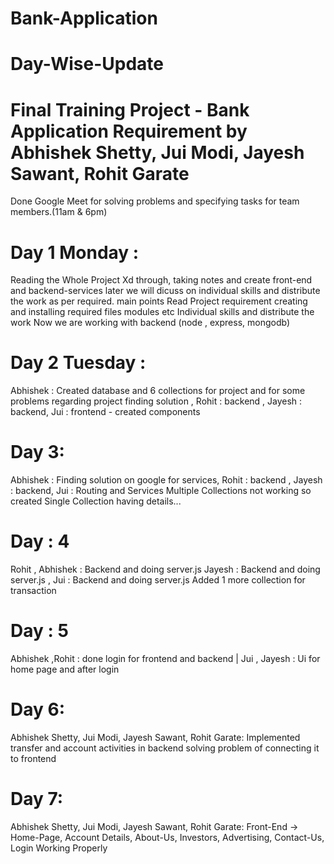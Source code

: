 # Bank-Application
# Day-Wise-Update 

# Final Training Project - Bank Application Requirement by Abhishek Shetty, Jui Modi, Jayesh Sawant, Rohit Garate

Done Google Meet for solving problems and specifying tasks for team members.(11am & 6pm)

# Day 1 Monday : 
Reading the Whole Project Xd through, taking notes and create front-end and backend-services later we will dicuss on individual skills and distribute the work as per required. main points
Read Project requirement
creating and installing required files modules etc
Individual skills and distribute the work
Now we are working with backend (node , express, mongodb)

# Day 2 Tuesday :
Abhishek : Created database and 6 collections for project and for some problems regarding project finding solution , Rohit : backend , Jayesh : backend, Jui : frontend - created components 

# Day 3:
Abhishek : Finding solution on google for services, Rohit : backend , Jayesh : backend, Jui : Routing and Services
Multiple Collections not working so created Single Collection having details...

# Day : 4
Rohit , Abhishek : Backend and doing server.js Jayesh : Backend and doing server.js , Jui : Backend and doing server.js
Added 1 more collection for transaction

# Day : 5
Abhishek ,Rohit : done login for frontend and backend | Jui , Jayesh : Ui for home page and after login

# Day 6:
Abhishek Shetty, Jui Modi, Jayesh Sawant, Rohit Garate:
  Implemented transfer and account activities in backend solving problem of connecting it to frontend

# Day 7:
Abhishek Shetty, Jui Modi, Jayesh Sawant, Rohit Garate:
Front-End -> Home-Page, Account Details, About-Us, Investors, Advertising, Contact-Us, Login Working Properly 
